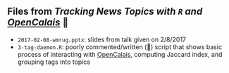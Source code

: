 ## Files from *Tracking News Topics with `R` and [OpenCalais](http://www.opencalais.com)* :tada:

- `2017-02-08-wmrug.pptx`: slides from talk given on 2/8/2017
- `3-tag-daemon.R`: poorly commented/written (:see_no_evil:) script that shows basic process of interacting with [OpenCalais](http://www.opencalais.com), computing Jaccard index, and grouping tags into topics

